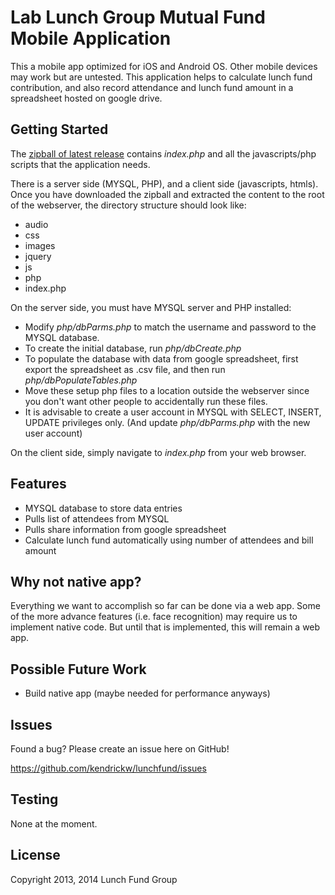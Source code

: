 Lab Lunch Group Mutual Fund Mobile Application
==============================================

This a mobile app optimized for iOS and Android OS. Other mobile devices may work but are untested. This application helps to calculate lunch fund contribution, and also record attendance and lunch fund amount in a spreadsheet hosted on google drive.

Getting Started
---------------

The [zipball of latest release](https://github.com/kendrickw/lunchfund/archive/master.zip) contains *index.php* and all the javascripts/php scripts that the application needs.

There is a server side (MYSQL, PHP), and a client side (javascripts, htmls).
Once you have downloaded the zipball and extracted the content to the root of the webserver, the directory structure should look like:
* audio
* css
* images
* jquery
* js
* php
* index.php

On the server side, you must have MYSQL server and PHP installed:
* Modify *php/dbParms.php* to match the username and password to the MYSQL database.
* To create the initial database, run *php/dbCreate.php*
* To populate the database with data from google spreadsheet, first export the spreadsheet as .csv file, and then run *php/dbPopulateTables.php*
* Move these setup php files to a location outside the webserver since you don't want other people to accidentally run these files.
* It is advisable to create a user account in MYSQL with SELECT, INSERT, UPDATE privileges only. (And update *php/dbParms.php* with the new user account)

On the client side, simply navigate to *index.php* from your web browser.

Features
--------

* MYSQL database to store data entries
* Pulls list of attendees from MYSQL
* Pulls share information from google spreadsheet
* Calculate lunch fund automatically using number of attendees and bill amount

Why not native app?
-------------------

Everything we want to accomplish so far can be done via a web app.  Some of the more advance features (i.e. face recognition) may require us to implement native code.  But until that is implemented, this will remain a web app.

Possible Future Work
--------------------

* Build native app (maybe needed for performance anyways)

Issues
------

Found a bug? Please create an issue here on GitHub!

https://github.com/kendrickw/lunchfund/issues

Testing
-------

None at the moment.

License
-------

Copyright 2013, 2014 Lunch Fund Group
